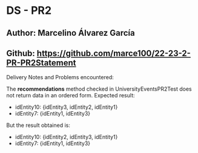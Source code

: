 # DS - PR2

## Author: Marcelino Álvarez García
## Github: https://github.com/marce100/22-23-2-PR-PR2Statement

Delivery Notes and Problems encountered:

The **recommendations** method checked in UniversityEventsPR2Test does not return data in an ordered form. Expected result:

 * idEntity10: {idEntity3, idEntity2, idEntity1}
 * idEntity7: {idEntity1, idEntity3}
 
But the result obtained is:

 * idEntity10: {idEntity2, idEntity3, idEntity1} 
 * idEntity7: {idEntity1, idEntity3}
